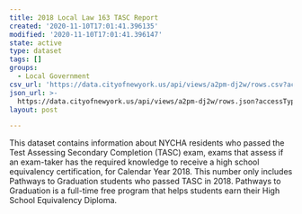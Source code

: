 ```yaml
---
title: 2018 Local Law 163 TASC Report
created: '2020-11-10T17:01:41.396135'
modified: '2020-11-10T17:01:41.396147'
state: active
type: dataset
tags: []
groups:
  - Local Government
csv_url: 'https://data.cityofnewyork.us/api/views/a2pm-dj2w/rows.csv?accessType=DOWNLOAD'
json_url: >-
  https://data.cityofnewyork.us/api/views/a2pm-dj2w/rows.json?accessType=DOWNLOAD
layout: post

---
```

This dataset contains information about NYCHA residents who passed the Test Assessing Secondary Completion (TASC) exam, exams that assess if an exam-taker has the required knowledge to receive a high school equivalency certification, for Calendar Year 2018. This number only includes Pathways to Graduation students who passed TASC in 2018. Pathways to Graduation is a full-time free program that helps students earn their High School Equivalency Diploma.
